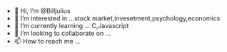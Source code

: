 - 👋 Hi, I’m @Billjulius
- 👀 I’m interested in ...stock market,invesetment,psychology,economics
- 🌱 I’m currently learning ... C,Javascript
- 💞️ I’m looking to collaborate on ...
- 📫 How to reach me ...

<!---
Billjulius/Billjulius is a ✨ special ✨ repository because its `README.md` (this file) appears on your GitHub profile.
You can click the Preview link to take a look at your changes.
--->
